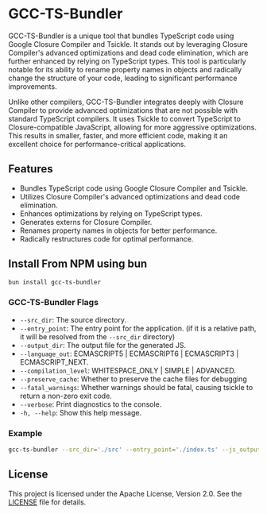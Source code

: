 # GCC-TS-Bundler
GCC-TS-Bundler is a unique tool that bundles TypeScript code using Google Closure Compiler and Tsickle. It stands out by leveraging Closure Compiler's advanced optimizations and dead code elimination, which are further enhanced by relying on TypeScript types. This tool is particularly notable for its ability to rename property names in objects and radically change the structure of your code, leading to significant performance improvements.

Unlike other compilers, GCC-TS-Bundler integrates deeply with Closure Compiler to provide advanced optimizations that are not possible with standard TypeScript compilers. It uses Tsickle to convert TypeScript to Closure-compatible JavaScript, allowing for more aggressive optimizations. This results in smaller, faster, and more efficient code, making it an excellent choice for performance-critical applications.

## Features

- Bundles TypeScript code using Google Closure Compiler and Tsickle.
- Utilizes Closure Compiler's advanced optimizations and dead code elimination.
- Enhances optimizations by relying on TypeScript types.
- Generates externs for Closure Compiler.
- Renames property names in objects for better performance.
- Radically restructures code for optimal performance.

## Install From NPM using bun

```sh
bun install gcc-ts-bundler
```

### GCC-TS-Bundler Flags

- `--src_dir`: The source directory.
- `--entry_point`: The entry point for the application. (if it is a relative path, it will be resolved from the `--src_dir` directory)
- `--output_dir`: The output file for the generated JS.
- `--language_out`: ECMASCRIPT5 | ECMASCRIPT6 | ECMASCRIPT3 | ECMASCRIPT_NEXT.
- `--compilation_level`: WHITESPACE_ONLY | SIMPLE | ADVANCED.
- `--preserve_cache`: Whether to preserve the cache files for debugging
- `--fatal_warnings`: Whether warnings should be fatal, causing tsickle to return a non-zero exit code.
- `--verbose`: Print diagnostics to the console.
- `-h, --help`: Show this help message.

### Example

```sh
gcc-ts-bundler --src_dir='./src' --entry_point='./index.ts' --js_output_file='./dist/index.js'
```

## License

This project is licensed under the Apache License, Version 2.0. See the [LICENSE](LICENSE) file for details.